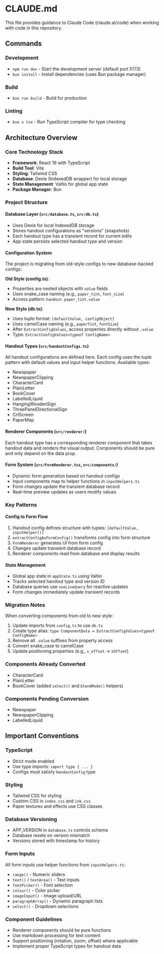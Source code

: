 # CLAUDE.md

This file provides guidance to Claude Code (claude.ai/code) when working with code in this repository.

## Commands

### Development
- `npm run dev` - Start the development server (default port 5173)
- `bun install` - Install dependencies (uses Bun package manager)

### Build
- `bun run build` - Build for production

### Linting
- `bun x tsx` - Run TypeScript compiler for type checking

## Architecture Overview

### Core Technology Stack
- **Framework**: React 19 with TypeScript
- **Build Tool**: Vite
- **Styling**: Tailwind CSS
- **Database**: Dexie (IndexedDB wrapper) for local storage
- **State Management**: Valtio for global app state
- **Package Manager**: Bun

### Project Structure

#### Database Layer (`src/database.ts`, `src/db.ts`)
- Uses Dexie for local IndexedDB storage
- Stores handout configurations as "versions" (snapshots)
- Each handout type has a transient record for current edits
- App state persists selected handout type and version

#### Configuration System
The project is migrating from old-style configs to new database-backed configs:

**Old Style (config.ts)**:
- Properties are nested objects with `value` fields
- Uses snake_case naming (e.g., `paper_tint`, `font_size`)
- Access pattern: `handout.paper_tint.value`

**New Style (db.ts)**:
- Uses tuple format: `[defaultValue, configObject]`
- Uses camelCase naming (e.g., `paperTint`, `fontSize`)
- After `ExtractConfigValues`, access properties directly without `.value`
- Type: `ExtractConfigValues<typeof ConfigName>`

#### Handout Types (`src/handoutConfigs.ts`)
All handout configurations are defined here. Each config uses the tuple pattern with default values and input helper functions. Available types:
- Newspaper
- NewspaperClipping
- CharacterCard
- PlainLetter
- BookCover
- LabelledLiquid
- HangingWoodenSign
- ThreePanelDirectionalSign
- CrtScreen
- PaperMap

#### Renderer Components (`src/renderer/`)
Each handout type has a corresponding renderer component that takes handout data and renders the visual output. Components should be pure and only depend on the data prop.

#### Form System (`src/FormRenderer.tsx`, `src/components/`)
- Dynamic form generation based on handout configs
- Input components map to helper functions in `inputHelpers.ts`
- Form changes update the transient database record
- Real-time preview updates as users modify values

### Key Patterns

#### Config to Form Flow
1. Handout config defines structure with tuples: `[defaultValue, inputHelper()]`
2. `extractConfigAsFormConfig()` transforms config into form structure
3. `FormRenderer` generates UI from form config
4. Changes update transient database record
5. Renderer components read from database and display results

#### State Management
- Global app state in `appState.ts` using Valtio
- Tracks selected handout type and version ID
- Database queries use `useLiveQuery` for reactive updates
- Form changes immediately update transient records

### Migration Notes

When converting components from old to new style:
1. Update imports from `config.ts` to use `db.ts`
2. Create type alias: `type ComponentData = ExtractConfigValues<typeof ConfigName>`
3. Remove all `.value` suffixes from property access
4. Convert snake_case to camelCase
5. Update positioning properties (e.g., `x_offset` → `xOffset`)

### Components Already Converted
- CharacterCard
- PlainLetter
- BookCover (added `select()` and `blendMode()` helpers)

### Components Pending Conversion
- Newspaper
- NewspaperClipping
- LabelledLiquid

## Important Conventions

### TypeScript
- Strict mode enabled
- Use type imports: `import type { ... }`
- Configs must satisfy `HandoutConfig` type

### Styling
- Tailwind CSS for styling
- Custom CSS in `index.css` and `ink.css`
- Paper textures and effects use CSS classes

### Database Versioning
- APP_VERSION in `database.ts` controls schema
- Database resets on version mismatch
- Versions stored with timestamp for history

### Form Inputs
All form inputs use helper functions from `inputHelpers.ts`:
- `range()` - Numeric sliders
- `text()` / `textArea()` - Text inputs
- `fontPicker()` - Font selection
- `colour()` - Color picker
- `imageInput()` - Image upload/URL
- `paragraphArray()` - Dynamic paragraph lists
- `select()` - Dropdown selections

### Component Guidelines
- Renderer components should be pure functions
- Use markdown processing for text content
- Support positioning (rotation, zoom, offset) where applicable
- Implement proper TypeScript types for handout data